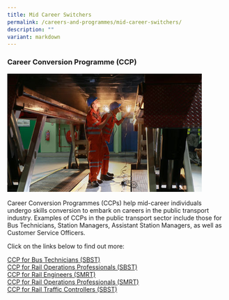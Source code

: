 ```yaml
---
title: Mid Career Switchers
permalink: /careers-and-programmes/mid-career-switchers/
description: ""
variant: markdown
---
```

### Career Conversion Programme (CCP)

![](/images/careers-page-447x271-mid-career-switcher.jpg)

Career Conversion Programmes (CCPs) help mid-career individuals undergo skills conversion to embark on careers in the public transport industry. Examples of CCPs in the public transport sector include those for Bus Technicians, Station Managers, Assistant Station Managers, as well as Customer Service Officers.

Click on the links below to find out more:

[CCP for Bus Technicians (SBST)](https://conversion.mycareersfuture.gov.sg/Portal/ProgramDetails.aspx?ProgID=P00001794)  
[CCP for Rail Operations Professionals (SBST)](https://conversion.mycareersfuture.gov.sg/Portal/ProgramDetails.aspx?ProgID=P00000172)  
[CCP for Rail Engineers (SMRT)](https://conversion.mycareersfuture.gov.sg/portal/ProgramDetails.aspx?ProgID=P00001951)  
[CCP for Rail Operations Professionals (SMRT)](https://conversion.mycareersfuture.gov.sg/Portal/ProgramDetails.aspx?ProgID=P00000171)  
[CCP for Rail Traffic Controllers (SBST)](https://conversion.mycareersfuture.gov.sg/portal/ProgramDetails.aspx?ProgID=P00001959)